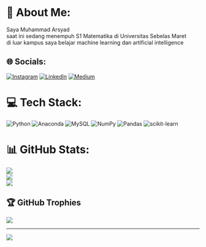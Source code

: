 # 💫 About Me:
Saya Muhammad Arsyad<br>saat ini sedang menempuh S1 Matematika di Universitas Sebelas Maret<br>di luar kampus saya belajar machine learning dan artificial intelligence


## 🌐 Socials:
[![Instagram](https://img.shields.io/badge/Instagram-%23E4405F.svg?logo=Instagram&logoColor=white)](https://instagram.com/arsyad._.muh) [![LinkedIn](https://img.shields.io/badge/LinkedIn-%230077B5.svg?logo=linkedin&logoColor=white)](https://linkedin.com/in/muhammad-arsyad) [![Medium](https://img.shields.io/badge/Medium-12100E?logo=medium&logoColor=white)](https://medium.com/@arsyadmuh) 

# 💻 Tech Stack:
![Python](https://img.shields.io/badge/python-3670A0?style=for-the-badge&logo=python&logoColor=ffdd54) ![Anaconda](https://img.shields.io/badge/Anaconda-%2344A833.svg?style=for-the-badge&logo=anaconda&logoColor=white) ![MySQL](https://img.shields.io/badge/mysql-%2300f.svg?style=for-the-badge&logo=mysql&logoColor=white) ![NumPy](https://img.shields.io/badge/numpy-%23013243.svg?style=for-the-badge&logo=numpy&logoColor=white) ![Pandas](https://img.shields.io/badge/pandas-%23150458.svg?style=for-the-badge&logo=pandas&logoColor=white) ![scikit-learn](https://img.shields.io/badge/scikit--learn-%23F7931E.svg?style=for-the-badge&logo=scikit-learn&logoColor=white)
# 📊 GitHub Stats:
![](https://github-readme-stats.vercel.app/api?username=muharsyad&theme=tokyonight&hide_border=false&include_all_commits=true&count_private=true)<br/>
![](https://github-readme-streak-stats.herokuapp.com/?user=muharsyad&theme=tokyonight&hide_border=false)<br/>
![](https://github-readme-stats.vercel.app/api/top-langs/?username=muharsyad&theme=tokyonight&hide_border=false&include_all_commits=true&count_private=true&layout=compact)

## 🏆 GitHub Trophies
![](https://github-profile-trophy.vercel.app/?username=muharsyad&theme=tokyonight&no-frame=false&no-bg=false&margin-w=4)

---
[![](https://visitcount.itsvg.in/api?id=muharsyad&icon=0&color=6)](https://visitcount.itsvg.in)

<!-- Proudly created with GPRM ( https://gprm.itsvg.in ) -->
